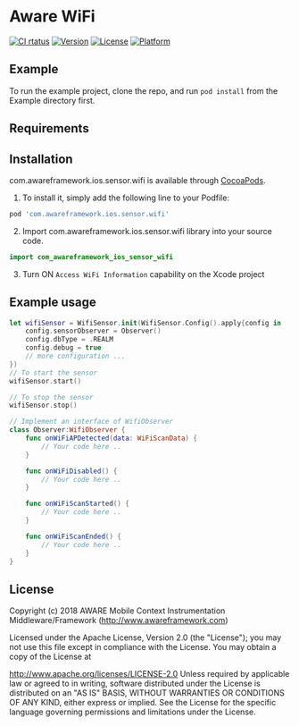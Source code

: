 # Aware WiFi

[![CI rtatus](https://img.shields.io/travis/awareframework/com.awareframework.ios.sensor.wifi.svg?style=flat)](https://travis-ci.org/awareframework/com.awareframework.ios.sensor.wifi)
[![Version](https://img.shields.io/cocoapods/v/com.awareframework.ios.sensor.wifi.svg?style=flat)](https://cocoapods.org/pods/com.awareframework.ios.sensor.wifi)
[![License](https://img.shields.io/cocoapods/l/com.awareframework.ios.sensor.wifi.svg?style=flat)](https://cocoapods.org/pods/com.awareframework.ios.sensor.wifi)
[![Platform](https://img.shields.io/cocoapods/p/com.awareframework.ios.sensor.wifi.svg?style=flat)](https://cocoapods.org/pods/com.awareframework.ios.sensor.wifi)

## Example

To run the example project, clone the repo, and run `pod install` from the Example directory first.

## Requirements

## Installation

com.awareframework.ios.sensor.wifi is available through [CocoaPods](https://cocoapods.org). 

1. To install it, simply add the following line to your Podfile:

```ruby
pod 'com.awareframework.ios.sensor.wifi'
```

2. Import com.awareframework.ios.sensor.wifi library into your source code.
```swift
import com_awareframework_ios_sensor_wifi
```

3. Turn ON `Access WiFi Information` capability on the Xcode project

## Example usage

```swift
let wifiSensor = WifiSensor.init(WifiSensor.Config().apply{config in
    config.sensorObserver = Observer()
    config.dbType = .REALM
    config.debug = true
    // more configuration ...
})
// To start the sensor
wifiSensor.start()

// To stop the sensor
wifiSensor.stop()
```

```swift
// Implement an interface of WifiObserver
class Observer:WifiObserver {
    func onWiFiAPDetected(data: WiFiScanData) {
        // Your code here ..
    }

    func onWiFiDisabled() {
        // Your code here ..
    }

    func onWiFiScanStarted() {
        // Your code here ..
    }

    func onWiFiScanEnded() {
        // Your code here ..
    }
}
```

## License

Copyright (c) 2018 AWARE Mobile Context Instrumentation Middleware/Framework (http://www.awareframework.com)

Licensed under the Apache License, Version 2.0 (the "License"); you may not use this file except in compliance with the License. You may obtain a copy of the License at

http://www.apache.org/licenses/LICENSE-2.0 Unless required by applicable law or agreed to in writing, software distributed under the License is distributed on an "AS IS" BASIS, WITHOUT WARRANTIES OR CONDITIONS OF ANY KIND, either express or implied. See the License for the specific language governing permissions and limitations under the License.
